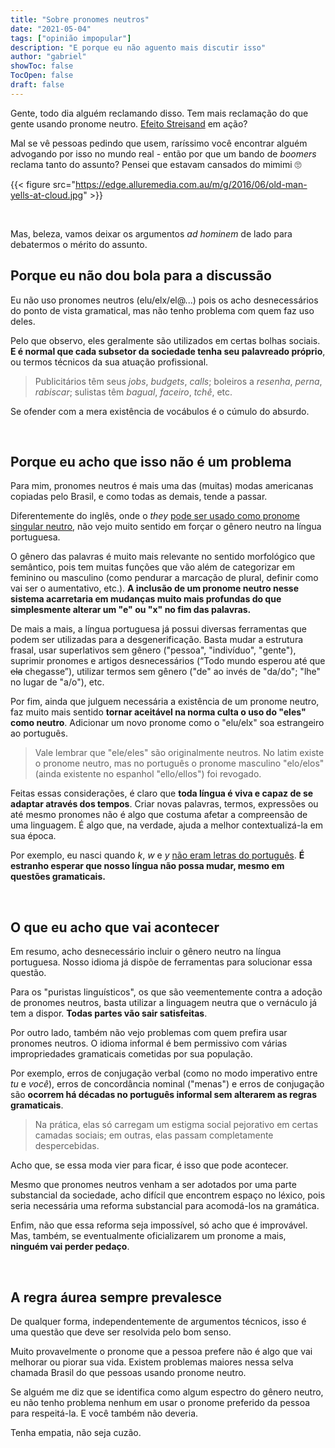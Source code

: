 ```yaml
---
title: "Sobre pronomes neutros"
date: "2021-05-04"
tags: ["opinião impopular"]
description: "E porque eu não aguento mais discutir isso"
author: "gabriel"
showToc: false
TocOpen: false
draft: false
---
```


Gente, todo dia alguém reclamando disso. Tem mais reclamação do que gente usando pronome neutro. [Efeito Streisand](https://pt.wikipedia.org/wiki/Efeito_Streisand) em ação? 

Mal se vê pessoas pedindo que usem, raríssimo você encontrar alguém advogando por isso no mundo real - então por que um bando de *boomers* reclama tanto do assunto? Pensei que estavam cansados do mimimi :roll_eyes:

{{< figure src="https://edge.alluremedia.com.au/m/g/2016/06/old-man-yells-at-cloud.jpg" >}}

&nbsp;
&nbsp;

Mas, beleza, vamos deixar os argumentos *ad hominem* de lado para debatermos o mérito do assunto. 

## Porque eu não dou bola para a discussão

Eu não uso pronomes neutros (elu/elx/el@...) pois os acho desnecessários do ponto de vista gramatical, mas não tenho problema com quem faz uso deles. 

Pelo que observo, eles geralmente são utilizados em certas bolhas sociais. **E é normal que cada subsetor da sociedade tenha seu palavreado próprio**, ou termos técnicos da sua atuação profissional. 

> Publicitários têm seus *jobs*, *budgets*, *calls*; boleiros a *resenha*, *perna*, *rabiscar*; sulistas têm *bagual*, *faceiro*, *tchê*, etc. 

Se ofender com a mera existência de vocábulos é o cúmulo do absurdo.

&nbsp;
&nbsp;

## Porque eu acho que isso não é um problema

Para mim, pronomes neutros é mais uma das (muitas) modas americanas copiadas pelo Brasil, e como todas as demais, tende a passar. 

Diferentemente do inglês, onde o *they* [pode ser usado como pronome singular neutro](https://en.wikipedia.org/wiki/Singular_they), não vejo muito sentido em forçar o gênero neutro na língua portuguesa.

O gênero das palavras é muito mais relevante no sentido morfológico que semântico, pois tem muitas funções que vão além de categorizar em feminino ou masculino (como pendurar a marcação de plural, definir como vai ser o aumentativo, etc.). **A inclusão de um pronome neutro nesse sistema acarretaria em mudanças muito mais profundas do que simplesmente alterar um "e" ou "x" no fim das palavras.**

De mais a mais, a língua portuguesa já possui diversas ferramentas que podem ser utilizadas para a desgenerificação. Basta mudar a estrutura frasal, usar superlativos sem gênero ("pessoa", "indivíduo", "gente"), suprimir pronomes e artigos desnecessários (“Todo mundo esperou até que ~~ela~~ chegasse”), utilizar termos sem gênero ("de" ao invés de "da/do"; "lhe" no lugar de "a/o"), etc.

Por fim, ainda que julguem necessária a existência de um pronome neutro, faz muito mais sentido **tornar aceitável na norma culta o uso do "eles" como neutro**. Adicionar um novo pronome como o "elu/elx" soa estrangeiro ao português.

> Vale lembrar que "ele/eles" são originalmente neutros. No latim existe o pronome neutro, mas no português o pronome masculino "elo/elos" (ainda existente no espanhol "ello/ellos") foi revogado.

Feitas essas considerações, é claro que **toda língua é viva e capaz de se adaptar através dos tempos**. Criar novas palavras, termos, expressões ou até mesmo pronomes não é algo que costuma afetar a compreensão de uma linguagem. É algo que, na verdade, ajuda a melhor contextualizá-la em sua época.

Por exemplo, eu nasci quando *k*, *w* e *y* [não eram letras do português](https://pt.wikipedia.org/wiki/Acordo_Ortogr%C3%A1fico_de_1990). **É estranho esperar que nosso língua não possa mudar, mesmo em questões gramaticais.**

&nbsp;
&nbsp;

## O que eu acho que vai acontecer

Em resumo, acho desnecessário incluir o gênero neutro na língua portuguesa. Nosso idioma já dispõe de ferramentas para solucionar essa questão. 

Para os "puristas linguísticos", os que são veementemente contra a adoção de pronomes neutros, basta utilizar a linguagem neutra que o vernáculo já tem a dispor. **Todas partes vão sair satisfeitas**.

Por outro lado, também não vejo problemas com quem prefira usar pronomes neutros. O idioma informal é bem permissivo com várias impropriedades gramaticais cometidas por sua população. 

Por exemplo, erros de conjugação verbal (como no modo imperativo entre *tu* e *você*), erros de concordância nominal ("menas") e erros de conjugação são **ocorrem há décadas no português informal sem alterarem as regras gramaticais**. 

> Na prática, elas só carregam um estigma social pejorativo em certas camadas sociais; em outras, elas passam completamente despercebidas.

Acho que, se essa moda vier para ficar, é isso que pode acontecer. 

Mesmo que pronomes neutros venham a ser adotados por uma parte substancial da sociedade, acho difícil que encontrem espaço no léxico, pois seria necessária uma reforma substancial para acomodá-los na gramática.

Enfim, não que essa reforma seja impossível, só acho que é improvável. Mas, também, se eventualmente oficializarem um pronome a mais, **ninguém vai perder pedaço**.

&nbsp;
&nbsp;

## A regra áurea sempre prevalesce

De qualquer forma, independentemente de argumentos técnicos, isso é uma questão que deve ser resolvida pelo bom senso.

Muito provavelmente o pronome que a pessoa prefere não é algo que vai melhorar ou piorar sua vida. Existem problemas maiores nessa selva chamada Brasil do que pessoas usando pronome neutro. 

Se alguém me diz que se identifica como algum espectro do gênero neutro, eu não tenho problema nenhum em usar o pronome preferido da pessoa para respeitá-la. E você também não deveria.

Tenha empatia, não seja cuzão.